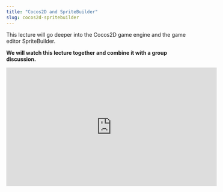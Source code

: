 ```yaml
---
title: "Cocos2D and SpriteBuilder"
slug: cocos2d-spritebuilder
---
```


This lecture will go deeper into the Cocos2D game engine and the game editor SpriteBuilder.

**We will watch this lecture together and combine it with a group discussion.**

<iframe width="560" height="315" src="https://www.youtube.com/embed/_swR9tzrf6U" frameborder="0" allowfullscreen></iframe>
